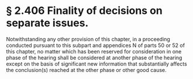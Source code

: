 # § 2.406   Finality of decisions on separate issues.

Notwithstanding any other provision of this chapter, in a proceeding conducted pursuant to this subpart and appendices N of parts 50 or 52 of this chapter, no matter which has been reserved for consideration in one phase of the hearing shall be considered at another phase of the hearing except on the basis of significant new information that substantially affects the conclusion(s) reached at the other phase or other good cause.





